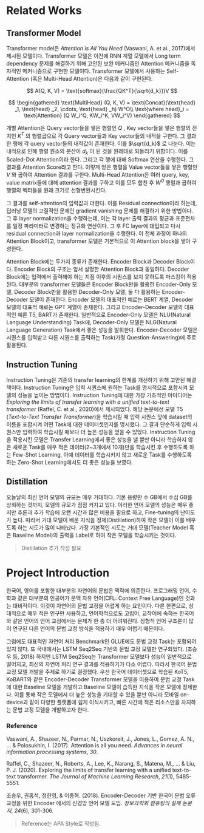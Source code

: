 # Related Works
## Transformer Model

Transformer model은 _Attention is All You Need_ (Vaswani, A. et al., 2017)에서 제시된 모델이다. Transformer 모델은 이전에 RNN 계열 모델에서 Long term dependency 문제를 해결하기 위해 고안된 보완 메커니즘인 Attention 메커니즘을 독자적인 메커니즘으로 구현한 모델이다. Transformer 모델에서 사용하는 Self-Attention (혹은 Multi-Head Attention)은 다음과 같이 구현된다.

$$
A(Q, K, V) = \text{softmax}(\frac{QK^T}{\sqrt{d_k}})V
$$

$$
\begin{gathered}
\text{MultiHead} (Q, K, V) = \text{Concat}(\text{head} _1, \text{head} _2, \cdots, \text{head} _h) W^O\\
\text{where head}_i = \text{Attention} (Q W_i^Q, KW_i^K, VW_i^V)
\end{gathered}
$$

개별 Attention은 Query vector들을 쌓은 행렬인 $Q$ , Key vector들을 쌓은 행렬의 전치인 $K^T$ 의 행렬곱으로 각 Query vector들과 Key vector들의 내적을 구한다. 그 결과 한 행에 각 query vector들의 내적값이 존재한다. 이를 $\sqrt{d_k}$ 로 나눈다. 이는 내적으로 인해 행렬 원소의 분산이 $d_k$ 이 된 것을 원래대로 되돌리기 위함이다. 이를 Scaled-Dot Attention이라 한다. 그리고 각 행에 대해 Softmax 연산을 수행한다. 그 결과를 Attention Score라고 한다. 이렇게 얻은 행렬을 Value vector들을 쌓은 행렬인 $V$ 와 곱하여 Attention 결과를 구한다. Multi-Head Attention은 여러 query, key, value matrix들에 대해 attention 결과를 구하고 이를 모두 합친 후 $W^O$ 행렬과 곱하여 행렬의 벡터들을 원래 크기로 선형변환시킨다.

그 결과를 self-attention의 입력값과 더한다. 이를 Residual connection이라 하는데, 딥러닝 모델의 고질적인 문제인 gradient vanishing 문제를 해결하기 위한 방법이다. 그 후 layer normalization을 수행하는데, 이는 각 layer 출력 결과의 평균과 표준편차를 일정 파라미터로 변경하는 정규화 연산이다. 그 후 FC layer에 대입되고 다시 residual connection과 layer normalization을 수행한다. 이 전체 과정이 하나의 Attention Block이고, transformer 모델은 기본적으로 이 Attention block을 쌓아 구성한다.

Attention Block에는 두가지 종류가 존재한다. Encoder Block과 Decoder Block이다. Encoder Block의 구조는 앞서 설명한 Attention Block과 동일하다. Decoder Block에는 입력에서 출력해야 하는 지점 이후의 시퀀스를 보지 못하도록 마스킹이 적용된다. 대부분의 transformer 모델들은 Encoder Block만을 활용한 Encoder-Only 모델, Decoder Block만을 활용한 Decoder-Only 모델, 둘 다 활용하는 Encoder-Decoder 모델이 존재한다. Encoder 모델의 대표적인 예로는 BERT 계열, Decoder 모델의 대표적 예로는 GPT 계열이 존재한다. 그리고 Encoder-Decoder 모델의 대표적인 예론 T5, BART가 존재한다. 일반적으로 Encoder-Only 모델은 NLU(Natural Language Understanding) Task에, Decoder-Only 모델은 NLG(Natural Language Generation) Task에서 좋은 성능을 발휘한다. Encoder-Decoder 모델은  시퀀스를 입력받고 다른 시퀀스를 출력하는 Task(가령 Question-Answering)에 주로 활용된다.



## Instruction Tuning

Instruction Tuning은 기존의 transfer learning의 한계를 개선하기 위해 고안된 해결책이다. Instruction Tuning은 입력 시퀀스에 원하는 Task를 명시적으로 포함시켜 모델의 성능을 높이는 방법이다. Instruction Tuning에 대한 가장 기초적인 아이디어는 _Exploring the limits of transfer learning with a unified text-to-text transformer_ (Raffel, C. et al., 2020)에서 제시되었다. 해당 논문에선 모델 T5 (_Text-to-Text Transfer Transformer_)을 학습시킬 때 입력 시퀀스 앞에 dataset의 이름을 포함시켜 어떤 Task에 대한 데이터셋인지를 명시했다. 그 결과 단순하게 입력 시퀀스만 입력하여 학습시킬 때보다 더 높은 성능을 얻을 수 있었다. Instruction Tuning을 적용시킨 모델은 Transfer Learning에서 좋은 성능을 낼 뿐만 아니라 학습하지 않은 새로운 Task를 매우 적은 데이터(2~3개에서 10개)만을 학습시킨 후 수행하도록 하는 Few-Shot Learning, 아예 데이터를 학습시키지 않고 새로운 Task를 수행하도록 하는 Zero-Shot Learning에서도 더 좋은 성능을 보였다.



## Distillation

오늘날의 최신 언어 모델의 규모는 매우 거대하다. 기본 용량만 수 GB에서 수십 GB를 상회하는 것까지, 모델의 규모가 점점 커지고 있다. 이러한 언어 모델의 성능은 매우 좋지만 추론과 추가 학습에 오랜 시간과 많은 비용을 필요로 하고, Fine-tuning의 난이도가 높다. 따라서 거대 모델이 배운 지식을 정제(Distillation)하여 작은 모델이 이를 배우도록 하는 시도가 많이 나타났다. 가장 기본적인 시도는 거대 모델(Teacher Model 혹은 Baseline Model)의 출력을 Label로 하여 작은 모델을 학습시키는 것이다.

> Distillation 추가 작성 필요

# Project Introduction

한국어, 영어를 포함한 대부분의 자연어의 문법은 맥락에 의존한다. 프로그래밍 언어, 수학과 같은 대부분의 인공어가 문맥 자유 언어(CFL: Context Free Language)인 것과는 대비적이다. 이것이 자연어의 문법 교정을 어렵게 하는 요인이다. 다른 한편으로, 상대적으로 매우 적은 인구만 사용하고, 언어학적으로도 고립어, 교착어에 속하는 한국어와 같은 언어의 언어 교정에서는 문제가 한 층 더 어려워진다. 정형적 언어 구조론이 많이 연구된 다른 언어의 문법 교정 방식을 적용하기 매우 어렵기 때문이다.

그럼에도 대표적인 자연어 처리 Benchmark인 GLUE에도 문법 교정 Task는 포함되어 있지 않다. 또 국내에서는 LSTM Seq2Seq 기반의 문법 교정 모델만 연구되었다. (조승우 등, 2018) 하지만 LSTM Seq2Seq는 Transformer 모델보다 성능이 일반적으로 떨어지고, 최신의 자연어 처리 연구 결과를 적용하기가 다소 어렵다. 따라서 한국어 문법 교정 모델 개발을 주제로 하기로 결정했다. 우선 한국어 데이터셋으로 학습된 KoT5, KoBART와 같은 Encoder-Decoder Transformer 모델을 이용하여 문법 교정 Task에 대한 Baseline 모델을 개발하고 Baseline 모델이 습득한 지식을 작은 모델에 정제한다. 이를 통해 작은 모델에서 더 높은 성능을 기대할 수 있을 뿐만 아니라 모바일 on-device과 같이 다양한 플랫폼에 쉽게 이식시키고, 빠른 시간에 적은 리소스만을 차지하는 문법 교정 모델을 개발하고자 한다.



### Reference

Vaswani, A., Shazeer, N., Parmar, N., Uszkoreit, J., Jones, L., Gomez, A. N., ... & Polosukhin, I. (2017). Attention is all you need. *Advances in neural information processing systems*, *30*.

Raffel, C., Shazeer, N., Roberts, A., Lee, K., Narang, S., Matena, M., ... & Liu, P. J. (2020). Exploring the limits of transfer learning with a unified text-to-text transformer. *The Journal of Machine Learning Research*, *21*(1), 5485-5551.

조승우, 권홍석, 정헌영, & 이종혁. (2018). Encoder-Decoder 기반 한국어 문법 오류 교정을 위한 Encoder 에서의 신경망 언어 모델 도입. *정보과학회 컴퓨팅의 실제 논문지*, *24*(6), 301-306.



> Reference는 APA Style로 작성됨.